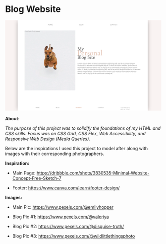 # Blog Website

![Blog Website Capture](./images/blog-website-capture.png)

**About**:

_The purpose of this project was to solidify the foundations of my HTML and CSS skills. Focus was on CSS Grid, CSS Flex, Web Accessibility, and Responsive Web Design (Media Queries)._

Below are the inspirations I used this project to model after along with images with their corresponding photographers.

**Inspiration:**

- Main Page: https://dribbble.com/shots/3830535-Minimal-Website-Concept-Free-Sketch-7

- Footer: https://www.canva.com/learn/footer-design/

**Images:**

- Main Pic: https://www.pexels.com/@emilyhopper

- Blog Pic #1: https://www.pexels.com/@valeriya

- Blog Pic #2: https://www.pexels.com/@disguise-truth/

- Blog Pic #3: https://www.pexels.com/@wildlittlethingsphoto
